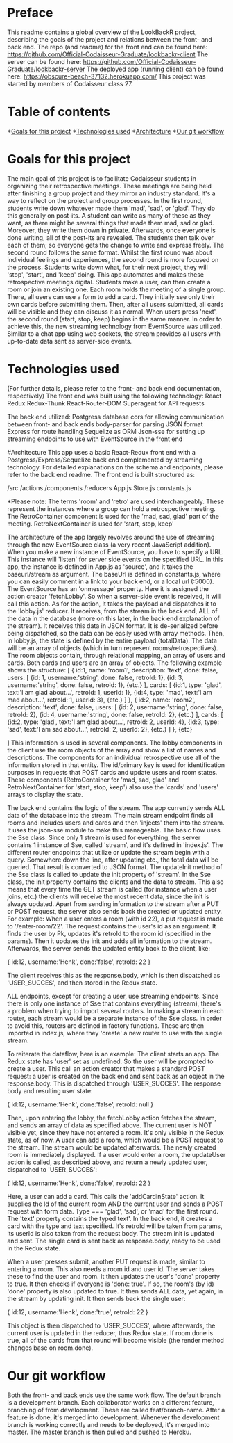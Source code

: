 # Preface
This readme contains a global overview of the LookBackR project, describing the goals of the project and relations between the front- and back end.
The repo (and readme) for the front end can be found here: https://github.com/Official-Codaisseur-Graduate/lookbackr-client
The server can be found here: https://github.com/Official-Codaisseur-Graduate/lookbackr-server
The deployed app (running client) can be found here: https://obscure-beach-37132.herokuapp.com/
This project was started by members of Codaisseur class 27.
 
# Table of contents
*[Goals for this project](#Goals-for-this-project)
*[Technologies used](#Technologies-used)
*[Architecture](#Architecture)
*[Our git workflow](#Our-git-workflow)
 
# Goals for this project
The main goal of this project is to facilitate Codaisseur students in organizing their retrospective meetings. These meetings are being held after finishing a group project and they mirror an industry standard. It's a way to reflect on the project and group processes.
In the first round, students write down whatever made them 'mad', 'sad', or 'glad'. They do this generally on post-its. A student can write as many of these as they want, as there might be several things that made them mad, sad or glad. Moreover, they write them down in private. Afterwards, once everyone is done writing, all of the post-its are revealed. The students then talk over each of them; so everyone gets the change to write and express freely.
The second round follows the same format. Whilst the first round was about individual feelings and experiences, the second round is more focused on the process. Students write down what, for their next project, they will 'stop', 'start', and 'keep' doing.
This app automates and makes these retrospective meetings digital. Students make a user, can then create a room or join an existing one. Each room holds the meeting of a single group. There, all users can use a form to add a card. They initially see only their own cards before submitting them. Then, after all users submitted, all cards will be visible and they can discuss it as normal. When users press 'next', the second round (start, stop, keep) begins in the same manner.
In order to achieve this, the new streaming technology from EventSource was utilized. Similar to a chat app using web sockets, the stream provides all users with up-to-date data sent as server-side events.
 
# Technologies used
(For further details, please refer to the front- and back end documentation, respectively)
The front end was built using the following technology:
React
Redux
Redux-Thunk
React-Router-DOM
Superagent for API requests
 
The back end utilized:
Postgress database
cors for allowing communication between front- and back ends
body-parser for parsing JSON format
Express for route handling
Sequelize as ORM
Json-sse for setting up streaming endpoints to use with EventSource in the front end
 
#Architecture
This app uses a basic React-Redux front end with a Postgress/Express/Sequelize back end complemented by streaming technology.
For detailed explanations on the schema and endpoints, please refer to the back end readme.
The front end is built structured as:
 
/src
    /actions
    /components
    /reducers
    App.js
    Store.js
    constants.js
 
*Please note:
The terms 'room' and 'retro' are used interchangeably. These represent the instances where a group can hold a retrospective meeting. The RetroContainer component is used for the 'mad, sad, glad' part of the meeting. RetroNextContainer is used for 'start, stop, keep'
 
 
The architecture of the app largely revolves around the use of streaming through the new EventSource class (a very recent JavaScript addition). When you make a new instance of EventSource, you have to specify a URL. This instance will 'listen' for server side events on the specified URL. In this app, the instance is defined in App.js as 'source', and it takes the baseurl/stream as argument. The baseUrl is defined in constants.js, where you can easily comment in a link to your back end, or a local url (:5000).
The EventSource has an 'onmessage' property. Here it is assigned the action creator 'fetchLobby'. So when a server-side event is received, it will call this action.
As for the action, it takes the payload and dispatches it to the 'lobby.js' reducer. It receives, from the stream in the back end, ALL of the data in the database (more on this later, in the back end explanation of the stream). It receives this data in JSON format. It is de-serialized before being dispatched, so the data can be easily used with array methods.
Then, in lobby.js, the state is defined by the entire payload (totalData). The data will be an array of objects (which in turn represent rooms/retrospectives). The room objects contain, through relational mapping, an array of users and cards. Both cards and users are an array of objects. The following example shows the structure:
[
    {
        id:1,
        name: 'room1',
        description: 'text',
        done: false,
        users: [
                {id: 1, username:'string', done: false, retroId: 1},
                {id: 3, username:'string', done: false, retroId: 1},
                {etc.}
            ],
        cards: [
                {id:1, type: 'glad', text:'I am glad about...', retroId: 1, userId: 1},
                {id:4, type: 'mad', text:'I am mad about...', retroId: 1, userId: 3},
                {etc.}
            ]
    },
    {
        id:2,
        name: 'room2',
        description: 'text',
        done: false,
        users: [
                {id: 2, username:'string', done: false, retroId: 2},
                {id: 4, username:'string', done: false, retroId: 2},
                {etc.}
            ],
        cards: [
                {id:2, type: 'glad', text:'I am glad about...', retroId: 2, userId: 4},
                {id:3, type: 'sad', text:'I am sad about...', retroId: 2, userId: 2},
                {etc.}
            ]
    },
    {etc}
 
]
This information is used in several components. The lobby components in the client use the room objects of the array and show a list of names and descriptions.
The components for an individual retrospective use all of the information stored in that entity. The id/primary key is used for identification purposes in requests that POST cards and update users and room states. These components (RetroContainer for 'mad, sad, glad' and RetroNextContainer for 'start, stop, keep') also use the 'cards' and 'users' arrays to display the state.
 
The back end contains the logic of the stream. The app currently sends ALL data of the database into the stream. The main stream endpoint finds all rooms and includes users and cards and then 'injects' them into the stream. It uses the json-sse module to make this manageable.
The basic flow  uses the Sse class. Since only 1 stream is used for everything, the server contains 1 instance of Sse, called 'stream', and it's defined in 'index.js'. The different router endpoints that utilize or update the stream begin with a query. Somewhere down the line, after updating etc., the total data will be queried. That result is converted to JSON format. The updateInit method of the Sse class is called to update the init property of 'stream'. In the Sse class, the init property contains the clients and the data to stream. This also means that every time the GET stream is called (for instance when a user joins, etc.) the clients will receive the most recent data, since the init is always updated.
Apart from sending information to the stream after a PUT or POST request, the server also sends back the created or updated entity.
For example:
When a user enters a room (with id 22), a put request is made to '/enter-room/22'. The request contains the user's id as an argument. It finds the user by Pk, updates it's retroId to the room id (specified in the params). Then it updates the init and adds all information to the stream. Afterwards, the server sends the updated entity back to the client, like:
 
{
    id:12, username:'Henk', done:'false', retroId: 22
}
 
The client receives this as the response.body, which is then dispatched as 'USER_SUCCES', and then stored in the Redux state.
 
ALL endpoints, except for creating a user, use streaming endpoints. Since there is only one instance of Sse that contains everything (stream), there's a problem when trying to import several routers. In making a stream in each router, each stream would be a separate instance of the Sse class. In order to avoid this, routers are defined in factory functions. These are then imported in index.js, where they 'create' a new router to use with the single stream.
 
To reiterate the dataflow, here is an example:
The client starts an app. The Redux state has 'user' set as undefined. So the user will be prompted to create a user. This call an action creator that makes a standard POST request: a user is created on the back end and sent back as an object in the response.body. This is dispatched through 'USER_SUCCES'. The response body and resulting user state:
 
{
    id:12, username:'Henk', done:'false', retroId: null
}
 
Then, upon entering the lobby, the fetchLobby action fetches the stream, and sends an array of data as specified above. The current user is NOT visible yet, since they have not entered a room. It's only visible in the Redux state, as of now.
A user can add a room, which would be a POST request to the stream. The stream would be updated afterwards. The newly created room is immediately displayed.
If a user would enter a room, the updateUser action is called, as described above, and return a newly updated user, dispatched to 'USER_SUCCES':
 
{
    id:12, username:'Henk', done:'false', retroId: 22
}
 
Here, a user can add a card. This calls the 'addCardInState' action. It supplies the Id of the current room AND the current user and sends a POST request with form data. Type === 'glad',  'sad', or 'mad' for the first round. The 'text' property contains the typed text'.
In the back end, it creates a card with the type and text specified. It's retroId will be taken from params, its userId is also taken from the request body. The stream.init is updated and sent. The single card is sent back as response.body, ready to be used in the Redux state.
 
When a user presses submit, another PUT request is made, similar to entering a room. This also needs a room id and user id. The server takes these to find the user and room. It then updates the user's 'done' property to true. It then checks if everyone is 'done: true'. If so, the room's (by id) 'done' property is also updated to true. It then sends ALL data, yet again, in the stream by updating init. It then sends back the single user:
 
{
    id:12, username:'Henk', done:'true', retroId: 22
}
 
This object is then dispatched to 'USER_SUCCES', where afterwards, the current user is updated in the reducer, thus Redux state.
If room.done is true, all of the cards from that round will become visible (the render method changes base on room.done).
 
 
# Our git workflow
Both the front- and back ends use the same work flow. The default branch is a development branch. Each collaborator works on a different feature, branching of from development. These are called feat/branch-name.
After a feature is done, it's merged into development. Whenever the development branch is working correctly and needs to be deployed, it's merged into master. The master branch is then pulled and pushed to Heroku.
